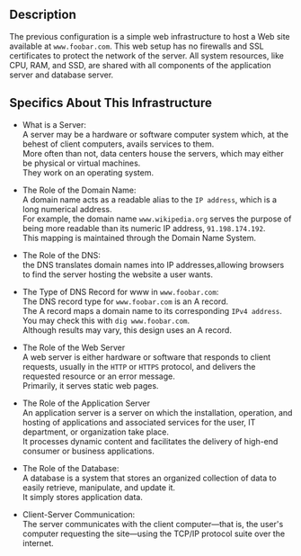 ## Description

The previous configuration is a simple web infrastructure to host a Web site available at `www.foobar.com`.
This web setup has no firewalls and SSL certificates to protect the network of the server.
All system resources, like CPU, RAM, and SSD, are shared with all components of the application server and database server.


## Specifics About This Infrastructure

- What is a Server:
<br/>A server may be a hardware or software computer system which, at the behest of client computers, avails services to them.
<br/>More often than not, data centers house the servers, which may either be physical or virtual machines.
<br/>They work on an operating system.

- The Role of the Domain Name:
<br/>A domain name acts as a readable alias to the `IP address`, which is a long numerical address.
<br/>For example, the domain name `www.wikipedia.org` serves the purpose of being more readable than its numeric IP address, `91.198.174.192`.
<br/>This mapping is maintained through the Domain Name System.

- The Role of the DNS:
<br/>the DNS translates domain names into IP addresses,allowing browsers to find the server hosting the website a user wants.

- The Type of DNS Record for www in `www.foobar.com`:
<br/>The DNS record type for `www.foobar.com` is an A record.
<br/>The A record maps a domain name to its corresponding `IPv4 address`.
<br/>You may check this with `dig www.foobar.com`.
<br/>Although results may vary, this design uses an A record.

- The Role of the Web Server
<br/>A web server is either hardware or software that responds to client requests, usually in the `HTTP` or `HTTPS` protocol, and delivers the requested resource or an error message.
<br/>Primarily, it serves static web pages.

- The Role of the Application Server
<br/>An application server is a server on which the installation, operation, and hosting of applications and associated services for the user, IT department, or organization take place.
<br/>It processes dynamic content and facilitates the delivery of high-end consumer or business applications.

- The Role of the Database:
<br/>A database is a system that stores an organized collection of data to easily retrieve, manipulate, and update it.
<br/>It simply stores application data.

- Client-Server Communication:
<br/>The server communicates with the client computer—that is, the user's computer requesting the site—using the TCP/IP protocol suite over the internet.
